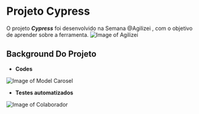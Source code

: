 # Projeto Cypress

O projeto ***Cypress*** foi desenvolvido na Semana @Agilizei , com o objetivo de aprender sobre a ferramenta. 
![Image of Agilizei](images/logo-agilizei.png=200x)


## Background Do Projeto 

* **Codes**

![Image of Model Carosel](imagem-web-pageinicial.png)

* **Testes automatizados**

![Image of Colaborador](image-web-colaborador.png)


### 

